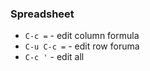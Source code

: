 
### Spreadsheet

* `C-c =` - edit column formula
* `C-u C-c =` - edit row foruma
* `C-c '` - edit all
